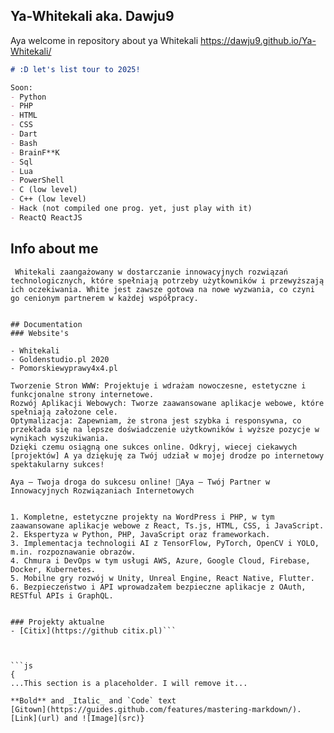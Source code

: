 ## Ya-Whitekali aka. Dawju9
Aya welcome in repository about ya Whitekali
https://dawju9.github.io/Ya-Whitekali/
```markdown
# :D let's list tour to 2025! 

Soon: 
- Python
- PHP
- HTML
- CSS
- Dart
- Bash
- BrainF**K
- Sql
- Lua
- PowerShell
- C (low level)
- C++ (low level)
- Hack (not compiled one prog. yet, just play with it)
- ReactQ ReactJS
```

## Info about me
```markdawn
 Whitekali zaangażowany w dostarczanie innowacyjnych rozwiązań technologicznych, które spełniają potrzeby użytkowników i przewyższają ich oczekiwania. White jest zawsze gotowa na nowe wyzwania, co czyni go cenionym partnerem w każdej współpracy.


## Documentation
### Website's

- Whitekali
- Goldenstudio.pl 2020 
- Pomorskiewyprawy4x4.pl

Tworzenie Stron WWW: Projektuje i wdrażam nowoczesne, estetyczne i funkcjonalne strony internetowe.
Rozwój Aplikacji Webowych: Tworze zaawansowane aplikacje webowe, które spełniają założone cele.
Optymalizacja: Zapewniam, że strona jest szybka i responsywna, co przekłada się na lepsze doświadczenie użytkowników i wyższe pozycje w wynikach wyszukiwania.
Dzięki czemu osiągną one sukces online. Odkryj, wiecej ciekawych [projektów] A ya dziękuję za Twój udział w mojej drodze po internetowy spektakularny sukces!

Aya – Twoja droga do sukcesu online! 🚀Aya – Twój Partner w Innowacyjnych Rozwiązaniach Internetowych


1. Kompletne, estetyczne projekty na WordPress i PHP, w tym zaawansowane aplikacje webowe z React, Ts.js, HTML, CSS, i JavaScript.
2. Ekspertyza w Python, PHP, JavaScript oraz frameworkach.
3. Implementacja technologii AI z TensorFlow, PyTorch, OpenCV i YOLO, m.in. rozpoznawanie obrazów.
4. Chmura i DevOps w tym usługi AWS, Azure, Google Cloud, Firebase, Docker, Kubernetes.
5. Mobilne gry rozwój w Unity, Unreal Engine, React Native, Flutter.
6. Bezpieczeństwo i API wprowadzałem bezpieczne aplikacje z OAuth, RESTful APIs i GraphQL.


### Projekty aktualne
- [Citix](https://github citix.pl)```



```js
{
...This section is a placeholder. I will remove it...

**Bold** and _Italic_ and `Code` text
[Gitown](https://guides.github.com/features/mastering-markdown/).
[Link](url) and ![Image](src)}
```
